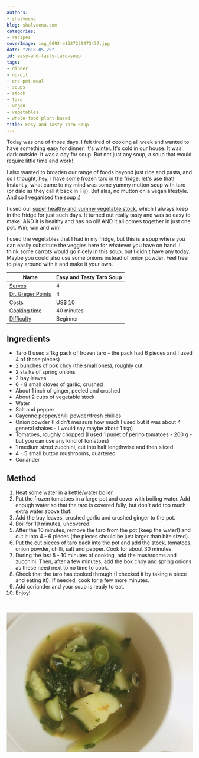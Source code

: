 ```yaml
---
authors:
- shalveena
blog: shalveena.com
categories:
- recipes
coverImage: img_6092-e1527239473477.jpg
date: "2018-05-25"
id: easy-and-tasty-taro-soup
tags:
- dinner
- no-oil
- one-pot-meal
- soups
- stock
- taro
- vegan
- vegetables
- whole-food-plant-based
title: Easy and Tasty Taro Soup
---
```


Today was one of those days. I felt tired of cooking all week and wanted to have something easy for dinner. It's winter. It's cold in our house. It was dark outside. It was a day for soup. But not just any soup, a soup that would require little time and work!

I also wanted to broaden our range of foods beyond just rice and pasta, and so I thought, hey, I have some frozen taro in the fridge, let's use that! Instantly, what came to my mind was some yummy mutton soup with taro (or dalo as they call it back in Fiji). But alas, no mutton on a vegan lifestyle. And so I veganised the soup :)

I used our [super healthy and yummy vegetable stock](http://shalveena.com/2018/01/06/home-made-vegetable-stock/), which I always keep in the fridge for just such days. It turned out really tasty and was so easy to make. AND it is healthy and has no oil! AND it all comes together in just one pot. Win, win and win!

I used the vegetables that I had in my fridge, but this is a soup where you can easily substitute the veggies here for whatever you have on hand. I think some carrots would go nicely in this soup, but I didn't have any today. Maybe you could also use some onions instead of onion powder. Feel free to play around with it and make it your own.

| Name | Easy and Tasty Taro Soup |
| --- | --- |
| [Serves](https://shalveena.com/serving-sizes/) | 4 |
| [Dr. Greger Points](https://shalveena.com/dr-greger-points/) | 4 |
| [Costs](https://shalveena.com/costs/) | US$ 10 |
| [Cooking time](https://shalveena.com/cooking-times/) | 40 minutes |
| [Difficulty](https://shalveena.com/difficulty-levels/) | Beginner |

## Ingredients

- Taro (I used a 1kg pack of frozen taro - the pack had 6 pieces and I used 4 of those pieces)
- 2 bunches of bok choy (the small ones), roughly cut
- 2 stalks of spring onions
- 2 bay leaves
- 6 - 8 small cloves of garlic, crushed
- About 1 inch of ginger, peeled and crushed
- About 2 cups of vegetable stock
- Water
- Salt and pepper
- Cayenne pepper/chilli powder/fresh chillies
- Onion powder (I didn't measure how much I used but it was about 4 general shakes - I would say maybe about 1 tsp)
- Tomatoes, roughly chopped (I used 1 punet of perino tomatoes - 200 g - but you can use any kind of tomatoes)
- 1 medium sized zucchini, cut into half lengthwise and then sliced
- 4 - 5 small button mushrooms, quartered
- Coriander

## Method

1. Heat some water in a kettle/water boiler.
2. Put the frozen tomatoes in a large pot and cover with boiling water. Add enough water so that the taro is covered fully, but don't add too much extra water above that.
3. Add the bay leaves, crushed garlic and crushed ginger to the pot.
4. Boil for 10 minutes, uncovered.
5. After the 10 minutes, remove the taro from the pot (keep the water!) and cut it into 4 - 6 pieces (the pieces should be just larger than bite sized).
6. Put the cut pieces of taro back into the pot and add the stock, tomatoes, onion powder, chilli, salt and pepper. Cook for about 30 minutes.
7. During the last 5 - 10 minutes of cooking, add the mushrooms and zucchini. Then, after a few minutes, add the bok choy and spring onions as these need next to no time to cook.
8. Check that the taro has cooked through (I checked it by taking a piece and eating it!). If needed, cook for a few more minutes.
9. Add coriander and your soup is ready to eat.
10. Enjoy!

 

![IMG_6091](images/img_6091.jpg)

